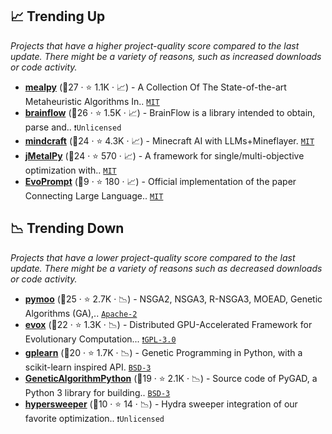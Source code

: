 ## 📈 Trending Up

_Projects that have a higher project-quality score compared to the last update. There might be a variety of reasons, such as increased downloads or code activity._

- <b><a href="https://github.com/thieu1995/mealpy">mealpy</a></b> (🥇27 ·  ⭐ 1.1K · 📈) - A Collection Of The State-of-the-art Metaheuristic Algorithms In.. <code><a href="http://bit.ly/34MBwT8">MIT</a></code>
- <b><a href="https://github.com/brainflow-dev/brainflow">brainflow</a></b> (🥇26 ·  ⭐ 1.5K · 📈) - BrainFlow is a library intended to obtain, parse and.. <code>❗Unlicensed</code>
- <b><a href="https://github.com/mindcraft-bots/mindcraft">mindcraft</a></b> (🥇24 ·  ⭐ 4.3K · 📈) - Minecraft AI with LLMs+Mineflayer. <code><a href="http://bit.ly/34MBwT8">MIT</a></code>
- <b><a href="https://github.com/jMetal/jMetalPy">jMetalPy</a></b> (🥇24 ·  ⭐ 570 · 📈) - A framework for single/multi-objective optimization with.. <code><a href="http://bit.ly/34MBwT8">MIT</a></code>
- <b><a href="https://github.com/beeevita/EvoPrompt">EvoPrompt</a></b> (🥉9 ·  ⭐ 180 · 📈) - Official implementation of the paper Connecting Large Language.. <code><a href="http://bit.ly/34MBwT8">MIT</a></code>

## 📉 Trending Down

_Projects that have a lower project-quality score compared to the last update. There might be a variety of reasons such as decreased downloads or code activity._

- <b><a href="https://github.com/anyoptimization/pymoo">pymoo</a></b> (🥇25 ·  ⭐ 2.7K · 📉) - NSGA2, NSGA3, R-NSGA3, MOEAD, Genetic Algorithms (GA),.. <code><a href="http://bit.ly/3nYMfla">Apache-2</a></code>
- <b><a href="https://github.com/EMI-Group/evox">evox</a></b> (🥇22 ·  ⭐ 1.3K · 📉) - Distributed GPU-Accelerated Framework for Evolutionary Computation... <code><a href="http://bit.ly/2M0xdwT">❗️GPL-3.0</a></code>
- <b><a href="https://github.com/trevorstephens/gplearn">gplearn</a></b> (🥇20 ·  ⭐ 1.7K · 📉) - Genetic Programming in Python, with a scikit-learn inspired API. <code><a href="http://bit.ly/3aKzpTv">BSD-3</a></code>
- <b><a href="https://github.com/ahmedfgad/GeneticAlgorithmPython">GeneticAlgorithmPython</a></b> (🥈19 ·  ⭐ 2.1K · 📉) - Source code of PyGAD, a Python 3 library for building.. <code><a href="http://bit.ly/3aKzpTv">BSD-3</a></code>
- <b><a href="https://github.com/automl/hypersweeper">hypersweeper</a></b> (🥉10 ·  ⭐ 14 · 📉) - Hydra sweeper integration of our favorite optimization.. <code>❗Unlicensed</code>

